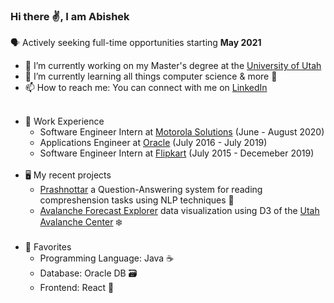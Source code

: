 ### Hi there ✌️, I am Abishek 
🗣️ Actively seeking full-time opportunities starting <b>May 2021</b>

* 🔭 I’m currently working on my Master's degree at the [University of Utah](https://www.cs.utah.edu/)
* 🌱 I’m currently learning all things computer science & more 📕
* 📫 How to reach me: You can connect with me on [LinkedIn](https://www.linkedin.com/in/abishek-krishnan/)<br/><br/>
- 👔 Work Experience
  * Software Engineer Intern at [Motorola Solutions](https://www.motorolasolutions.com/en_us.html) (June - August 2020)
  * Applications Engineer at [Oracle](https://www.oracle.com/index.html) (July 2016 - July 2019)
  * Software Engineer Intern at [Flipkart](https://www.flipkart.com/) (July 2015 - Decemeber 2019)<br/><br/>
- 🖥️ My recent projects
   * [Prashnottar](https://github.com/github4ak/prashnottar) a Question-Answering system for reading compreshension tasks using NLP techniques 🙋 
   * [Avalanche Forecast Explorer](https://github.com/github4ak/dataviscourse-pr-avalanche-explorer) data visualization using D3 of the [Utah Avalanche Center](https://utahavalanchecenter.org/) ❄️<br/><br/>
- 🧰 Favorites
  * Programming Language: Java ☕
  * Database: Oracle DB 🗃️
  * Frontend: React 🌌<br/><br/>
